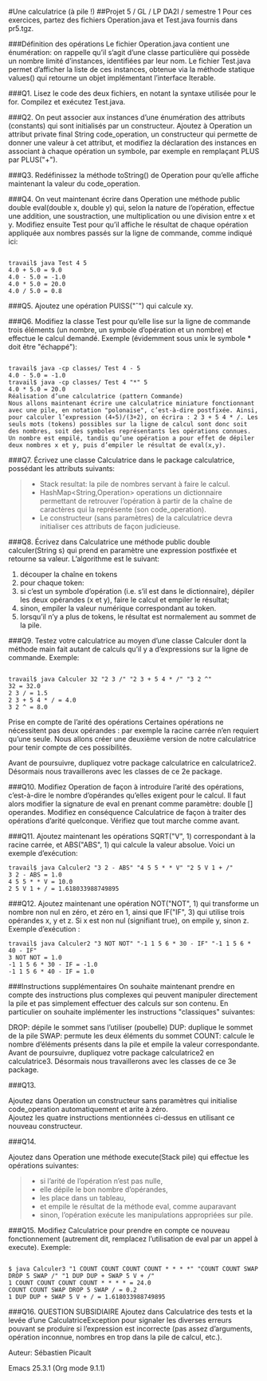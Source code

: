 #Une calculatrice (à pile !)
##Projet 5 / GL / LP DA2I / semestre 1
Pour ces exercices, partez des fichiers Operation.java et Test.java fournis dans pr5.tgz.

###Définition des opérations
Le fichier Operation.java contient une énumération: on rappelle qu’il s’agit d’une classe particulière qui possède un nombre limité d’instances, identifiées par leur nom. Le fichier Test.java permet d’afficher la liste de ces instances, obtenue via la méthode statique values() qui retourne un objet implémentant l’interface Iterable.

###Q1.
Lisez le code des deux fichiers, en notant la syntaxe utilisée pour le for. Compilez et exécutez Test.java.

###Q2.
On peut associer aux instances d’une énumération des attributs (constants) qui sont initialisés par un constructeur. Ajoutez à Operation un attribut private final String code_operation, un constructeur qui permette de donner une valeur à cet attribut, et modifiez la déclaration des instances en associant à chaque opération un symbole, par exemple en remplaçant PLUS par PLUS("+").

###Q3.
Redéfinissez la méthode toString() de Operation pour qu’elle affiche maintenant la valeur du code_operation.

###Q4.
On veut maintenant écrire dans Operation une méthode public double eval(double x, double y) qui, selon la nature de l’opération, effectue une addition, une soustraction, une multiplication ou une division entre x et y. Modifiez ensuite Test pour qu’il affiche le résultat de chaque opération appliquée aux nombres passés sur la ligne de commande, comme indiqué ici:

````

travail$ java Test 4 5
4.0 + 5.0 = 9.0
4.0 - 5.0 = -1.0
4.0 * 5.0 = 20.0
4.0 / 5.0 = 0.8

````
###Q5.
Ajoutez une opération PUISS("ˆ") qui calcule xy.

###Q6.
Modifiez la classe Test pour qu’elle lise sur la ligne de commande trois éléments (un nombre, un symbole d’opération et un nombre) et effectue le calcul demandé. Exemple (évidemment sous unix le symbole * doit être "échappé"):

````

travail$ java -cp classes/ Test 4 - 5
4.0 - 5.0 = -1.0
travail$ java -cp classes/ Test 4 "*" 5
4.0 * 5.0 = 20.0
Réalisation d’une calculatrice (pattern Commande)
Nous allons maintenant écrire une calculatrice miniature fonctionnant avec une pile, en notation "polonaise", c’est-à-dire postfixée. Ainsi, pour calculer l’expression (4∗5)/(3+2), on écrira : 2 3 + 5 4 * /. Les seuls mots (tokens) possibles sur la ligne de calcul sont donc soit des nombres, soit des symboles représentants les opérations connues. Un nombre est empilé, tandis qu’une opération a pour effet de dépiler deux nombres x et y, puis d’empiler le résultat de eval(x,y).

````

###Q7.
Écrivez une classe Calculatrice dans le package calculatrice, possédant les attributs suivants:

> * Stack<Double> resultat: la pile de nombres servant à faire le calcul.  
> * HashMap<String,Operation> operations un dictionnaire permettant de retrouver l’opération à partir de la chaîne de caractères qui la représente (son code_operation).  
> * Le constructeur (sans paramètres) de la calculatrice devra initialiser ces attributs de façon judicieuse.  

###Q8.
Écrivez dans Calculatrice une méthode public double calculer(String s) qui prend en paramètre une expression postfixée et retourne sa valeur. L’algorithme est le suivant:

 1) découper la chaîne en tokens
 2) pour chaque token:
 3) si c’est un symbole d’opération (i.e. s’il est dans le dictionnaire), dépiler les deux opérandes (x et y), faire le calcul et empiler le résultat;
 4) sinon, empiler la valeur numérique correspondant au token.
 5) lorsqu’il n’y a plus de tokens, le résultat est normalement au sommet de la pile.  
 
###Q9.
Testez votre calculatrice au moyen d’une classe Calculer dont la méthode main fait autant de calculs qu’il y a d’expressions sur la ligne de commande. Exemple:

````

travail$ java Calculer 32 "2 3 /" "2 3 + 5 4 * /" "3 2 ^"
32 = 32.0
2 3 / = 1.5
2 3 + 5 4 * / = 4.0
3 2 ^ = 8.0

```` 
   
Prise en compte de l’arité des opérations
Certaines opérations ne nécessitent pas deux opérandes : par exemple la racine carrée n’en requiert qu’une seule. Nous allons créer une deuxième version de notre calculatrice pour tenir compte de ces possibilités.

Avant de poursuivre, dupliquez votre package calculatrice en calculatrice2. Désormais nous travaillerons avec les classes de ce 2e package.

###Q10.
Modifiez Operation de façon à introduire l’arité des opérations, c’est-à-dire le nombre d’opérandes qu’elles exigent pour le calcul. Il faut alors modifier la signature de eval en prenant comme paramètre: double [] operandes. Modifiez en conséquence Calculatrice de façon à traiter des opérations d’arité quelconque. Vérifiez que tout marche comme avant.

###Q11.
Ajoutez maintenant les opérations SQRT("V", 1) correspondant à la racine carrée, et ABS("ABS", 1) qui calcule la valeur absolue. Voici un exemple d’exécution:

````
travail$ java Calculer2 "3 2 - ABS" "4 5 5 * * V" "2 5 V 1 + /"
3 2 - ABS = 1.0
4 5 5 * * V = 10.0
2 5 V 1 + / = 1.618033988749895    

````

###Q12.
Ajoutez maintenant une opération NOT("NOT", 1) qui transforme un nombre non nul en zéro, et zéro en 1, ainsi que IF("IF", 3) qui utilise trois opérandes x, y et z. Si x est non nul (signifiant true), on empile y, sinon z. Exemple d’exécution :

````
travail$ java Calculer2 "3 NOT NOT" "-1 1 5 6 * 30 - IF" "-1 1 5 6 * 40 - IF"
3 NOT NOT = 1.0
-1 1 5 6 * 30 - IF = -1.0
-1 1 5 6 * 40 - IF = 1.0    

````

###Instructions supplémentaires
On souhaite maintenant prendre en compte des instructions plus complexes qui peuvent manipuler directement la pile et pas simplement effectuer des calculs sur son contenu. En particulier on souhaite implémenter les instructions "classiques" suivantes:

DROP: dépile le sommet sans l’utiliser (poubelle)
DUP: duplique le sommet de la pile
SWAP: permute les deux éléments du sommet
COUNT: calcule le nombre d’éléments présents dans la pile et empile la valeur correspondante.
Avant de poursuivre, dupliquez votre package calculatrice2 en calculatrice3. Désormais nous travaillerons avec les classes de ce 3e package.

###Q13.

Ajoutez dans Operation un constructeur sans paramètres qui initialise code_operation automatiquement et arite à zéro.  
Ajoutez les quatre instructions mentionnées ci-dessus en utilisant ce nouveau constructeur.

###Q14.

Ajoutez dans Operation une méthode execute(Stack<Double> pile) qui effectue les opérations suivantes:

> * si l’arité de l’opération n’est pas nulle, 
>  * elle dépile le bon nombre d’opérandes, 
>  * les place dans un tableau, 
>  * et empile le résultat de la méthode eval, comme auparavant  
> * sinon, l’opération exécute les manipulations appropriées sur pile.

###Q15.
Modifiez Calculatrice pour prendre en compte ce nouveau fonctionnement (autrement dit, remplacez l’utilisation de eval par un appel à execute). Exemple:

````

$ java Calculer3 "1 COUNT COUNT COUNT COUNT * * * *" "COUNT COUNT SWAP DROP 5 SWAP /" "1 DUP DUP + SWAP 5 V + /"
1 COUNT COUNT COUNT COUNT * * * * = 24.0
COUNT COUNT SWAP DROP 5 SWAP / = 0.2
1 DUP DUP + SWAP 5 V + / = 1.618033988749895    

````

###Q16. QUESTION SUBSIDIAIRE
Ajoutez dans Calculatrice des tests et la levée d’une CalculatriceException pour signaler les diverses erreurs pouvant se produire si l’expression est incorrecte (pas assez d’arguments, opération inconnue, nombres en trop dans la pile de calcul, etc.).

Auteur: Sébastien Picault

Emacs 25.3.1 (Org mode 9.1.1)